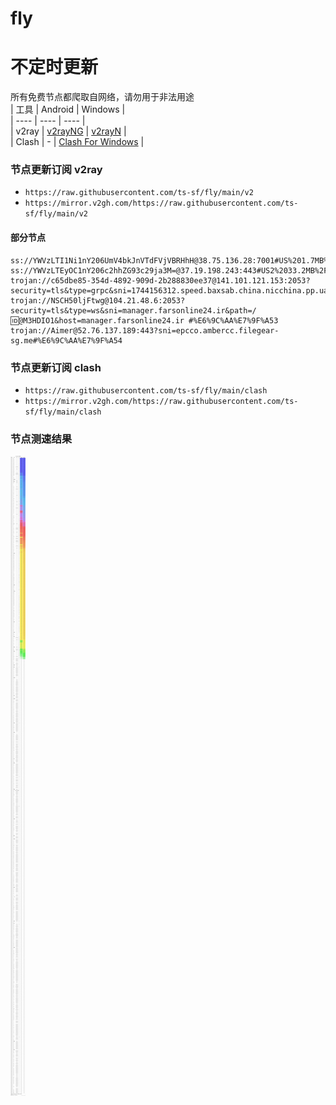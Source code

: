 # fly
# 不定时更新
所有免费节点都爬取自网络，请勿用于非法用途  
|  工具  | Android  | Windows  |  
|  ----  | ----   | ----  |  
| v2ray  | [v2rayNG](https://github.com/2dust/v2rayNG/releases) | [v2rayN](https://github.com/2dust/v2rayN/releases) |  
| Clash  | - | [Clash For Windows](https://github.com/2dust/clashN/releases) | 
  
### 节点更新订阅  v2ray
- `https://raw.githubusercontent.com/ts-sf/fly/main/v2`  
- `https://mirror.v2gh.com/https://raw.githubusercontent.com/ts-sf/fly/main/v2`  

#### 部分节点  
``` 
ss://YWVzLTI1Ni1nY206UmV4bkJnVTdFVjVBRHhH@38.75.136.28:7001#US%201.7MB%2Fs
ss://YWVzLTEyOC1nY206c2hhZG93c29ja3M=@37.19.198.243:443#US2%2033.2MB%2Fs
trojan://c65dbe85-354d-4892-909d-2b288830ee37@141.101.121.153:2053?security=tls&type=grpc&sni=1744156312.speed.baxsab.china.nicchina.pp.ua#%E6%9C%AA%E7%9F%A52
trojan://NSCH50ljFtwg@104.21.48.6:2053?security=tls&type=ws&sni=manager.farsonline24.ir&path=/🆔@M3HDIO1&host=manager.farsonline24.ir #%E6%9C%AA%E7%9F%A53
trojan://Aimer@52.76.137.189:443?sni=epcco.ambercc.filegear-sg.me#%E6%9C%AA%E7%9F%A54
```
### 节点更新订阅  clash
- `https://raw.githubusercontent.com/ts-sf/fly/main/clash`  
- `https://mirror.v2gh.com/https://raw.githubusercontent.com/ts-sf/fly/main/clash`  

### 节点测速结果
![image](traffic.png)
